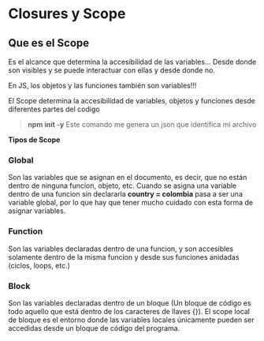 # Closures y Scope

## Que es el Scope
Es el alcance que determina la accesibilidad de las variables... Desde donde son visibles y se puede interactuar con ellas y desde donde no.

En JS, los objetos y las funciones también son variables!!!

El Scope determina la accesibilidad de variables, objetos y funciones desde diferentes partes del codigo


> **npm init -y** Este comando me genera un json que identifica mi archivo


**Tipos de Scope**

### Global
Son las variables que se asignan en el documento, es decir, que no están dentro de ninguna funcion, objeto, etc.
Cuando se asigna una variable dentro de una funcion sin declararla **country = colombia** pasa a ser una variable global, por lo que hay que tener mucho cuidado con esta forma de asignar variables.

### Function
Son las variables declaradas dentro de una funcion, y son accesibles solamente dentro de la misma funcion y desde sus funciones anidadas (ciclos, loops, etc.)

### Block
Son las variables declaradas dentro de un bloque (Un bloque de código es todo aquello que está dentro de los caracteres de llaves {}). El scope local de bloque es el entorno donde las variables locales únicamente pueden ser accedidas desde un bloque de código del programa. 
 
 